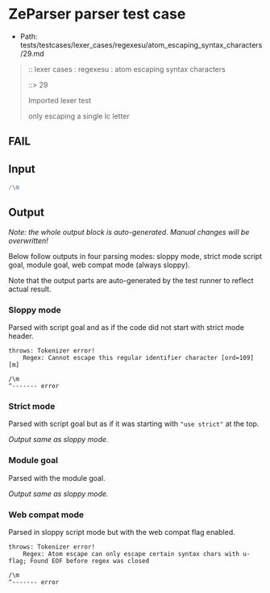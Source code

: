 # ZeParser parser test case

- Path: tests/testcases/lexer_cases/regexesu/atom_escaping_syntax_characters/29.md

> :: lexer cases : regexesu : atom escaping syntax characters
>
> ::> 29
>
> Imported lexer test
>
> only escaping a single lc letter

## FAIL

## Input

`````js
/\m
`````

## Output

_Note: the whole output block is auto-generated. Manual changes will be overwritten!_

Below follow outputs in four parsing modes: sloppy mode, strict mode script goal, module goal, web compat mode (always sloppy).

Note that the output parts are auto-generated by the test runner to reflect actual result.

### Sloppy mode

Parsed with script goal and as if the code did not start with strict mode header.

`````
throws: Tokenizer error!
    Regex: Cannot escape this regular identifier character [ord=109][m]

/\m
^------- error
`````

### Strict mode

Parsed with script goal but as if it was starting with `"use strict"` at the top.

_Output same as sloppy mode._

### Module goal

Parsed with the module goal.

_Output same as sloppy mode._

### Web compat mode

Parsed in sloppy script mode but with the web compat flag enabled.

`````
throws: Tokenizer error!
    Regex: Atom escape can only escape certain syntax chars with u-flag; Found EOF before regex was closed

/\m
^------- error
`````

